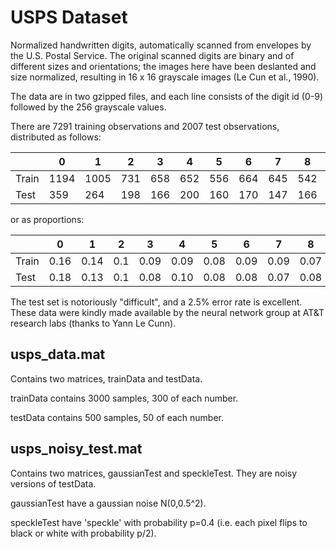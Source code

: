 # USPS Dataset

Normalized handwritten digits, automatically
scanned from envelopes by the U.S. Postal Service. The original
scanned digits are binary and of different sizes and orientations; the
images  here have been deslanted and size normalized, resulting
in 16 x 16 grayscale images (Le Cun et al., 1990).

The data are in two gzipped files, and each line consists of the digit
id (0-9) followed by the 256 grayscale values.

There are 7291 training observations and 2007 test observations,
distributed as follows:

|       |    0 |    1 |    2 |    3 |    4 |    5 |    6 |    7 |    8 |    9 | Total |
| ----- | ---- | ---- | ---- | ---- | ---- | ---- | ---- | ---- | ---- | ---- | ----  |
| Train | 1194 | 1005 |  731 |  658 |  652 |  556 |  664 |  645 |  542 |  644 | 7291  |
| Test  |  359 |  264 |  198 |  166 |  200 |  160 |  170 |  147 |  166 |  177 | 2007  |

or as proportions:

|       |    0 |    1 |  2   |    3 |   4  |    5 |   6  |   7  |   8  |  9   |
| ----- | ---- | ---- | ---- | ---- | ---- | ---- | ---- | ---- | ---- | ---- |
| Train | 0.16 | 0.14 | 0.1  | 0.09 | 0.09 | 0.08 | 0.09 | 0.09 | 0.07 | 0.09 |
|  Test | 0.18 | 0.13 | 0.1  | 0.08 | 0.10 | 0.08 | 0.08 | 0.07 | 0.08 | 0.09 |

The test set is notoriously "difficult", and a 2.5% error rate is
excellent. These data were kindly made available by the neural network
group at AT&T research labs (thanks to Yann Le Cunn).

## usps_data.mat
Contains two matrices, trainData and testData.

trainData contains 3000 samples, 300 of each number.

testData contains 500 samples, 50 of each number.

## usps_noisy_test.mat
Contains two matrices, gaussianTest and speckleTest. They are noisy versions of testData.

gaussianTest have a gaussian noise N(0,0.5^2).

speckleTest have 'speckle' with probability p=0.4 (i.e. each pixel flips to black or white with probability p/2).
